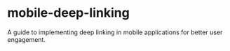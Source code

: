# mobile-deep-linking
A guide to implementing deep linking in mobile applications for better user engagement.

